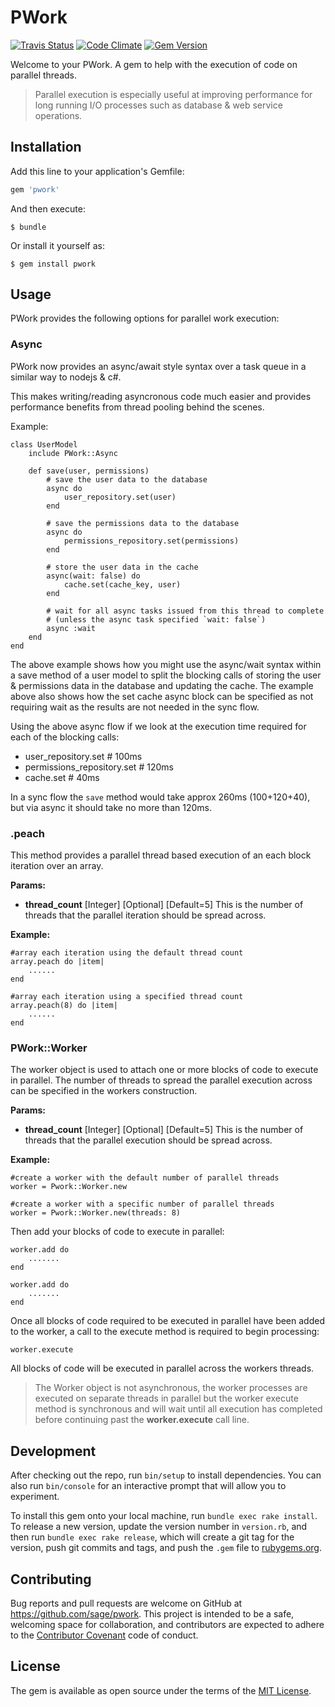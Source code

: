 # PWork


[![Travis Status](https://travis-ci.org/Sage/pwork.svg?branch=master)](https://travis-ci.org/Sage/pwork)
[![Code Climate](https://codeclimate.com/github/Sage/pwork.png)](https://codeclimate.com/github/Sage/pwork)
[![Gem Version](https://badge.fury.io/rb/pwork.png)](http://badge.fury.io/rb/pwork)

Welcome to your PWork. A gem to help with the execution of code on parallel threads.

> Parallel execution is especially useful at improving performance for long running I/O processes such as database & web service operations.

## Installation

Add this line to your application's Gemfile:

```ruby
gem 'pwork'
```

And then execute:

    $ bundle

Or install it yourself as:

    $ gem install pwork

## Usage

PWork provides the following options for parallel work execution:

### Async

PWork now provides an async/await style syntax over a task queue in a similar way to nodejs & c#.

This makes writing/reading asyncronous code much easier and provides performance benefits from thread pooling behind the scenes.

Example:

    class UserModel
        include PWork::Async
        
        def save(user, permissions)
            # save the user data to the database
            async do
                user_repository.set(user)
            end
            
            # save the permissions data to the database
            async do
                permissions_repository.set(permissions)
            end
            
            # store the user data in the cache
            async(wait: false) do
                cache.set(cache_key, user)
            end
            
            # wait for all async tasks issued from this thread to complete 
            # (unless the async task specified `wait: false`)
            async :wait
        end
    end

The above example shows how you might use the async/wait syntax within a save method of a user model to split the blocking calls
of storing the user & permissions data in the database and updating the cache. The example above also shows how the set cache async block can be
specified as not requiring wait as the results are not needed in the sync flow.

Using the above async flow if we look at the execution time required for each of the blocking calls:

- user_repository.set # 100ms
- permissions_repository.set # 120ms
- cache.set # 40ms

In a sync flow the `save` method would take approx 260ms (100+120+40), but via async it should take no more than 120ms.
            

### .peach
This method provides a parallel thread based execution of an each block iteration over an array.

**Params:**

 - **thread_count** [Integer] [Optional] [Default=5] This is the number of threads that the parallel iteration should be spread across.

**Example:**

	#array each iteration using the default thread count
    array.peach do |item|
	    ......
	end

	#array each iteration using a specified thread count
	array.peach(8) do |item|
		......
	end

### PWork::Worker

The worker object is used to attach one or more blocks of code to execute in parallel.
The number of threads to spread the parallel execution across can be specified in the workers construction.

**Params:**

 - **thread_count** [Integer] [Optional] [Default=5] This is the number of threads that the parallel execution should be spread across.

**Example:**

    #create a worker with the default number of parallel threads
    worker = Pwork::Worker.new

    #create a worker with a specific number of parallel threads
    worker = Pwork::Worker.new(threads: 8)

Then add your blocks of code to execute in parallel:

    worker.add do
	    .......
	end

	worker.add do
		.......
	end

Once all blocks of code required to be executed in parallel have been added to the worker, a call to the execute method is required to begin processing:

    worker.execute

All blocks of code will be executed in parallel across the workers threads.

> The Worker object is not asynchronous, the worker processes are executed on separate threads in parallel but the worker execute method is synchronous and will wait until all execution has completed before continuing past the **worker.execute** call line.

## Development

After checking out the repo, run `bin/setup` to install dependencies. You can also run `bin/console` for an interactive prompt that will allow you to experiment.

To install this gem onto your local machine, run `bundle exec rake install`. To release a new version, update the version number in `version.rb`, and then run `bundle exec rake release`, which will create a git tag for the version, push git commits and tags, and push the `.gem` file to [rubygems.org](https://rubygems.org).

## Contributing

Bug reports and pull requests are welcome on GitHub at https://github.com/sage/pwork. This project is intended to be a safe, welcoming space for collaboration, and contributors are expected to adhere to the [Contributor Covenant](http://contributor-covenant.org) code of conduct.


## License

The gem is available as open source under the terms of the [MIT License](http://opensource.org/licenses/MIT).

